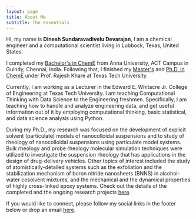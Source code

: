 ```yaml
---
layout: page
title: About Me
subtitle: The essentials
---
```


<div id="aboutme-section">

<p class="about-text">
<span class="fa fa-user-circle about-icon"></span>
Hi, my name is <strong>Dinesh Sundaravadivelu Devarajan</strong>, I am a chemical engineer and a computational scientist living in Lubbock, Texas, United States. 
</p>

<p class="about-text">
<span class="fa fa-graduation-cap about-icon"></span>
I completed my <a href="DineshSDevarajan_BTech_ChemE.pdf" target="_blank">Bachelor's in ChemE</a> from Anna University, ACT Campus in Guindy, Chennai, India. Following that, I finished my <a target="_blank" href="https://www.dineshsdevarajan.in/DineshSDevarajan_MS_ChemE.pdf/">Master's</a> and <a target="_blank" href="DineshSDevarajan_PhD_ChemE.pdf">Ph.D. in ChemE</a> under Prof. Rajesh Khare at Texas Tech University.
</p>

<p class="about-text">
<span class="fa fa-briefcase about-icon"></span>
Currently, I am working as a Lecturer in the Edward E. Whitacre Jr. College of Engineering at Texas Tech University. I am teaching Computational Thinking with Data Science to the Engineering freshmen. Specifically, I am teaching how to handle and analyze engineering data, and get useful information out of it by employing computational thinking, basic statistical, and data science analysis using Python.   
</p>

<p class="about-text">
<span class="fa fa-database about-icon"></span>
During my Ph.D., my research was focused on the development of explicit solvent (particulate) models of nanocolloidal suspensions and to study of rheology of nanocolloidal suspensions using particulate model systems. Bulk rheology and probe rheology molecular simulation techniques were utilized to investigate the suspension rheology that has applications in the design of drug-delivery vehicles. Other topics of interest included the study of atomistically-detailed systems such as the exfoliation and the stabilization mechanism of boron nitride nanosheets (BNNS) in alcohol-water cosolvent mixtures, and the mechanical and the dynamical properties of highly cross-linked epoxy systems. Check out the details of the completed and the ongoing research projects <a target="_blank" href="https://www.dineshsdevarajan.in/MyResearch/">here</a>.
</p>

<p class="about-text">
<span class="fa fa-envelope about-icon"></span>
If you would like to connect, please follow my social links in the footer below or drop an email <a target="_blank" href="mailto:d.sundaravadiveludevarajan@ttu.edu">here</a>.
</p>
